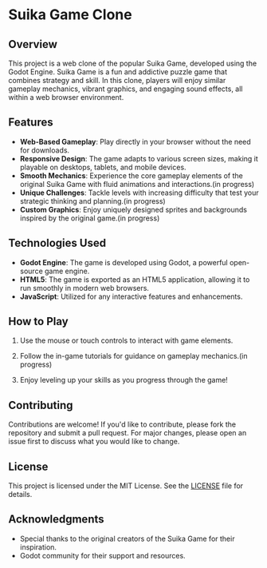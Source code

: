 # Suika Game Clone

## Overview
This project is a web clone of the popular Suika Game, developed using the Godot Engine. Suika Game is a fun and addictive puzzle game that combines strategy and skill. In this clone, players will enjoy similar gameplay mechanics, vibrant graphics, and engaging sound effects, all within a web browser environment.

## Features
- **Web-Based Gameplay**: Play directly in your browser without the need for downloads.
- **Responsive Design**: The game adapts to various screen sizes, making it playable on desktops, tablets, and mobile devices.
- **Smooth Mechanics**: Experience the core gameplay elements of the original Suika Game with fluid animations and interactions.(in progress)
- **Unique Challenges**: Tackle levels with increasing difficulty that test your strategic thinking and planning.(in progress)
- **Custom Graphics**: Enjoy uniquely designed sprites and backgrounds inspired by the original game.(in progress)

## Technologies Used
- **Godot Engine**: The game is developed using Godot, a powerful open-source game engine.
- **HTML5**: The game is exported as an HTML5 application, allowing it to run smoothly in modern web browsers.
- **JavaScript**: Utilized for any interactive features and enhancements.

## How to Play
1. Use the mouse or touch controls to interact with game elements.

2. Follow the in-game tutorials for guidance on gameplay mechanics.(in progress)

3. Enjoy leveling up your skills as you progress through the game!

## Contributing
Contributions are welcome! If you'd like to contribute, please fork the repository and submit a pull request. For major changes, please open an issue first to discuss what you would like to change.

## License
This project is licensed under the MIT License. See the [LICENSE](LICENSE) file for details.

## Acknowledgments
- Special thanks to the original creators of the Suika Game for their inspiration.
- Godot community for their support and resources.
